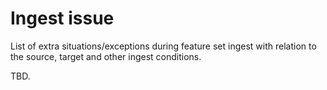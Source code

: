 # Ingest issue 

List of extra situations/exceptions during feature set ingest with relation to the 
source, target and other ingest conditions.

TBD.
